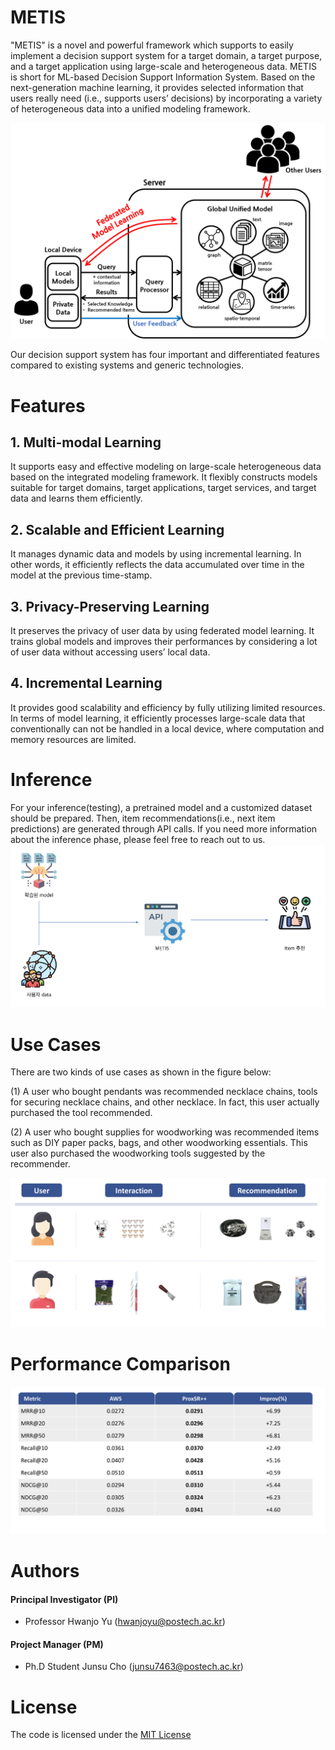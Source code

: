 # METIS

"METIS" is a novel and powerful framework which supports to easily implement a decision support system for a target domain, a target purpose, and a target application using large-scale and heterogeneous data.
METIS is short for ML-based Decision Support Information System. 
Based on the next-generation machine learning, it provides selected information that users really need (i.e., supports users’ decisions) by incorporating a variety of heterogeneous data into a unified modeling framework.

[<img src="./blob/figures/using_scenario.png">](http://di.postech.ac.kr/)

Our decision support system has four important and differentiated features compared to existing systems and generic technologies.

# Features

## 1. Multi-modal Learning

It supports easy and effective modeling on large-scale heterogeneous data based on the integrated modeling framework. It flexibly constructs models suitable for target domains, target applications, target services, and target data and learns them efficiently.

## 2. Scalable and Efficient Learning

It manages dynamic data and models by using incremental learning. In other words, it efficiently reflects the data accumulated over time in the model at the previous time-stamp.

## 3. Privacy-Preserving Learning

It preserves the privacy of user data by using federated model learning. It trains global models and improves their performances by considering a lot of user data without accessing users’ local data.

## 4. Incremental Learning

It provides good scalability and efficiency by fully utilizing limited resources. In terms of model learning, it efficiently processes large-scale data that conventionally can not be handled in a local device, where computation and memory resources are limited.

# Inference
For your inference(testing), a pretrained model and a customized dataset should be prepared. Then, item recommendations(i.e., next item predictions) are generated through API calls. If you need more information about the inference phase, please feel free to reach out to us.
<img src="./blob/figures/Inference.png">

# Use Cases
There are two kinds of use cases as shown in the figure below:

(1) A user who bought pendants was recommended necklace chains, tools for securing necklace chains, and other necklace. In fact, this user actually purchased the tool recommended. 

(2) A user who bought supplies for woodworking was recommended items such as DIY paper packs, bags, and other woodworking essentials. This user also purchased the woodworking tools suggested by the recommender.

<img src="./blob/figures/user_case.png">

# Performance Comparison
<img src="./blob/figures/result.png">


# Authors

#### Principal Investigator (PI)

- Professor Hwanjo Yu (hwanjoyu@postech.ac.kr)

#### Project Manager (PM)

- Ph.D Student Junsu Cho (junsu7463@postech.ac.kr)

# License

The code is licensed under the [MIT License]()
